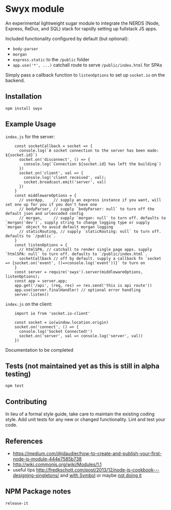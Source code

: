 Swyx module
=========

An experimental lightweight sugar module to integrate the NERDS (Node, Express, ReDux, and SQL) stack for rapidly setting up fullstack JS apps.

Included functionality configured by default (but optional):
- `body-parser`
- `morgan`
- `express.static` to the `/public` folder
- `app.use('*', ...)` catchall route to serve `/public/index.html` for SPAs

Simply pass a callback function to `listenOptions` to set up `socket.io` on the backend.

## Installation

  `npm install swyx`

## Example Usage

`index.js` for the server:

```
    const socketCallback = socket => {
      console.log(`A socket connection to the server has been made: ${socket.id}`)
      socket.on('disconnect', () => {
        console.log(`Connection ${socket.id} has left the building`)
      })
      socket.on('client', val => {
        console.log('client received', val);
        socket.broadcast.emit('server', val)
      })
    }
    const middlewareOptions = {
      // userApp,    // supply an express instance if you want, will set one up for you if you don't have one
      // bodyParser, // supply `bodyParser: null` to turn off the default json and urlencoded config
      // morgan,     // supply `morgan: null` to turn off. defaults to `morgan('dev')`, supply string to change logging type or supply `morgan` object to avoid default morgan logging
      // staticRouting, // supply `staticRouting: null` to turn off. defaults to `/public`.
    }
    const listenOptions = {
      // htmlSPA, // catchall to render single page apps. supply `htmlSPA: null` to turn off. defaults to `/public/index.html`.
      socketCallback // off by default. supply a callback fn `socket => {socket.on('event', ()=>console.log('event'))}` to turn on
    }
    const server = require('swyx').server(middlewareOptions, listenOptions);
    const app = server.app;
    app.get('/api', (req, res) => res.send('this is api route'))
    app.use(server.finalHandler) // optional error handling
    server.listen()
```

`index.js` on the client:

```
    import io from 'socket.io-client'

    const socket = io(window.location.origin)
    socket.on('connect', () => {
      console.log('Socket Connected!')
      socket.on('server', val => console.log('server', val))
    })
```

  Documentation to be completed


## Tests (not maintained yet as this is still in alpha testing)

  `npm test`

## Contributing

In lieu of a formal style guide, take care to maintain the existing coding style. Add unit tests for any new or changed functionality. Lint and test your code.

## References

- <https://medium.com/@jdaudier/how-to-create-and-publish-your-first-node-js-module-444e7585b738>
- <http://wiki.commonjs.org/wiki/Modules/1.1>
- useful tips <http://fredkschott.com/post/2013/12/node-js-cookbook---designing-singletons/> and [with Symbol](https://derickbailey.com/2016/03/09/creating-a-true-singleton-in-node-js-with-es6-symbols/) or maybe [not doing it ](https://medium.com/@iaincollins/how-not-to-create-a-singleton-in-node-js-bd7fde5361f5)

## NPM Package notes

`release-it`